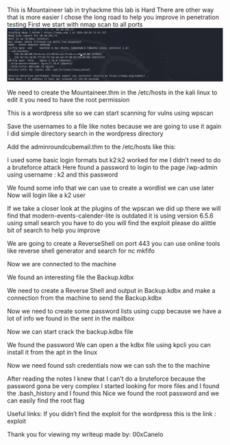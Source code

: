 This is Mountaineer lab in tryhackme this lab is Hard 
There are other way that is more easier I chose the long road to help you improve in penetration testing
First we start with nmap scan to all ports
<img src="./Images/Screenshot%202024-10-28%20140042.png"></img>

We need to create the Mountaineer.thm in the /etc/hosts in the kali linux to edit it you need to have the root permission  
 
This is a wordpress site so we can start scanning for vulns using wpscan 

 
 
Save the usernames to a file like notes because we are going to use it again 
 I did simple directory search in the wordpress directory
   
Add the adminroundcubemail.thm to the /etc/hosts like this: 
   
I used some basic login formats but k2:k2 worked for me I didn’t need to do a bruteforce attack 
Here found a password to login to the page /wp-admin using username : k2 and this password
 
We found some info that we can use to create a wordlist we can use later 
Now will login like a k2 user
 
If we take a closer look at the plugins of the wpscan we did up there we will find that
 modern-events-calender-lite is outdated it is using version 6.5.6 using small search you have to do you will find the exploit please do alittle bit of search to help you improve

 
 
We are going to create a ReverseShell on port 443 you can use online tools like reverse shell generator and search for nc mkfifo 
 
 
Now we are connected to the machine
 
We found an interesting file the Backup.kdbx
 
 
We need to create a Reverse Shell and output in Backup.kdbx and make a connection from the machine to send the Backup.kdbx
 






Now we need to create some password lists using cupp because we have a lot of info we found in the sent in the mailbox 

 
 
Now we can start crack the backup.kdbx file 
 
We found the password 
We can open a the kdbx file using kpcli you can install it from the apt in the linux
 
Now we need found ssh credentials now we can ssh the to the machine
 
 
 
After reading the notes I knew that I can’t do a bruteforce because the password gona be very complex I started looking for more files and I found the .bash_history and I found this 
Nice we found the root password and we can easily find the root flag
 

Useful links:
If you didn’t find the exploit for the wordpress this is the link : 
exploit

Thank you for viewing my writeup made by: 00xCanelo
